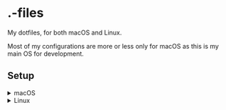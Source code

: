 # .-files

My dotfiles, for both macOS and Linux.

Most of my configurations are more or less only for macOS as this is my main OS for development.


## Setup

<details>
    <summary>macOS</summary>

    ```sh
    chmod +x macos
    ./macos
    ./brew.sh
    ln -s .config ~/.config
    ln -s .bin ~/.bin
    ln -s .hammerspoon ~/.hammerspoon
    ```

</details>

<details>
    <summary>Linux</summary>

    ```sh
    ln -s .config ~/.config
    ln -s .bin ~/.bin
    ```

</details>
